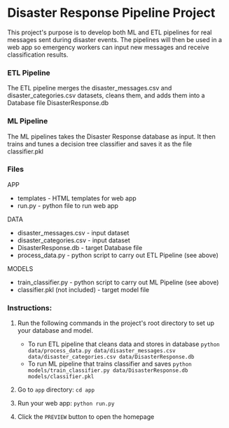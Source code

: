 # Disaster Response Pipeline Project
This project's purpose is to develop both ML and ETL pipelines for real messages sent during disaster events. The pipelines will then be used in a web app so emergency workers can input new messages and receive classification results. 

### ETL Pipeline
The ETL pipeline merges the disaster_messages.csv and disaster_categories.csv datasets, cleans them, and adds them into a Database file DisasterResponse.db

### ML Pipeline
The ML pipelines takes the Disaster Response database as input. It then trains and tunes a decision tree classifier and saves it as the file classifier.pkl

### Files
APP
- templates - HTML templates for web app
- run.py - python file to run web app

DATA
- disaster_messages.csv - input dataset
- disaster_categories.csv - input dataset
- DisasterResponse.db - target Database file
- process_data.py - python script to carry out ETL Pipeline (see above)

MODELS
- train_classifier.py - python script to carry out ML Pipeline (see above)
- classifier.pkl (not included) - target model file

### Instructions:
1. Run the following commands in the project's root directory to set up your database and model.

    - To run ETL pipeline that cleans data and stores in database
        `python data/process_data.py data/disaster_messages.csv data/disaster_categories.csv data/DisasterResponse.db`
    - To run ML pipeline that trains classifier and saves
        `python models/train_classifier.py data/DisasterResponse.db models/classifier.pkl`

2. Go to `app` directory: `cd app`

3. Run your web app: `python run.py`

4. Click the `PREVIEW` button to open the homepage
